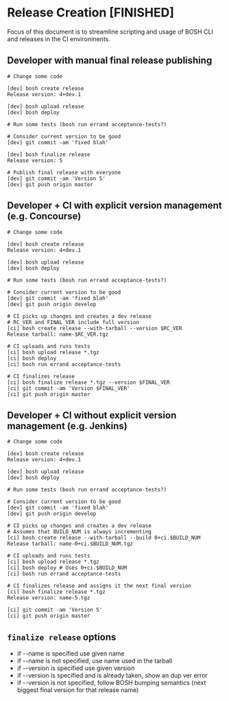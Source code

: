 # Release Creation [FINISHED]

Focus of this document is to streamline scripting and usage of BOSH CLI and releases in the CI environments.

## Developer with manual final release publishing

```
# Change some code

[dev] bosh create release
Release version: 4+dev.1

[dev] bosh upload release
[dev] bosh deploy

# Run some tests (bosh run errand acceptance-tests?)

# Consider current version to be good
[dev] git commit -am 'fixed blah'

[dev] bosh finalize release
Release version: 5

# Publish final release with everyone
[dev] git commit -am 'Version 5'
[dev] git push origin master
```

## Developer + CI with explicit version management (e.g. Concourse)

```
# Change some code

[dev] bosh create release
Release version: 4+dev.1

[dev] bosh upload release
[dev] bosh deploy

# Run some tests (bosh run errand acceptance-tests?)

# Consider current version to be good
[dev] git commit -am 'fixed blah'
[dev] git push origin develop

# CI picks up changes and creates a dev release
# RC_VER and FINAL_VER include full version
[ci] bosh create release --with-tarball --version $RC_VER
Release tarball: name-$RC_VER.tgz

# CI uploads and runs tests
[ci] bosh upload release *.tgz
[ci] bosh deploy
[ci] bosh run errand acceptance-tests

# CI finalizes release
[ci] bosh finalize release *.tgz --version $FINAL_VER
[ci] git commit -am 'Version $FINAL_VER'
[ci] git push origin master
```

## Developer + CI without explicit version management (e.g. Jenkins)

```
# Change some code

[dev] bosh create release
Release version: 4+dev.1

[dev] bosh upload release
[dev] bosh deploy

# Run some tests (bosh run errand acceptance-tests?)

# Consider current version to be good
[dev] git commit -am 'fixed blah'
[dev] git push origin develop

# CI picks up changes and creates a dev release
# Assumes that BUILD_NUM is always incrementing
[ci] bosh create release --with-tarball --build 0+ci.$BUILD_NUM
Release tarball: name-0+ci.$BUILD_NUM.tgz

# CI uploads and runs tests
[ci] bosh upload release *.tgz
[ci] bosh deploy # Uses 0+ci.$BUILD_NUM
[ci] bosh run errand acceptance-tests

# CI finalizes release and assigns it the next final version
[ci] bosh finalize release *.tgz
Release version: name-5.tgz

[ci] git commit -am 'Version 5'
[ci] git push origin master
```

## `finalize release` options

- if --name is specified use given name
- if --name is not specified, use name used in the tarball
- if --version is specified use given version
- if --version is specified and is already taken, show an dup ver error
- if --version is not specified, follow BOSH bumping semantics (next biggest final version for that release name)
